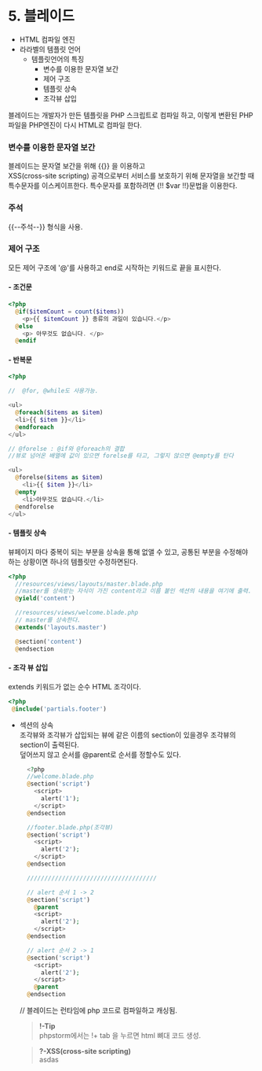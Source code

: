 # 5. 블레이드
- HTML 컴파일 엔진
- 라라벨의 템플릿 언어
  - 템플릿언어의 특징
      - 변수를 이용한 문자열 보간
      - 제어 구조
      - 템플릿 상속
      - 조각뷰 삽입


블레이드는 개발자가 만든 템플릿을 PHP 스크립트로 컴파일 하고, 이렇게 변환된 PHP파일을 PHP엔진이 다시 HTML로 컴파일 한다.

### 변수를 이용한 문자열 보간

  블레이드는 문자열 보간을 위해 {{}} 을 이용하고   
  XSS(cross-site scripting) 공격으로부터 서비스를 보호하기 위해 문자열을 보간할 때 특수문자를 이스케이프한다. 특수문자를 포함하려면 {!! $var !!}문법을 이용한다.

### 주석
{{--주석--}} 형식을 사용.


### 제어 구조
모든 제어 구조에 '@'를 사용하고 end로 시작하는 키워드로 끝을 표시한다.

#### - 조건문
~~~php
<?php
  @if($itemCount = count($items))
    <p>{{ $itemCount }} 종류의 과일이 있습니다.</p>
  @else
    <p> 아무것도 없습니다. </p>
  @endif
~~~

#### - 반복문
~~~php
<?php

//  @for, @while도 사용가능.

<ul>
  @foreach($items as $item)
  <li>{{ $item }}</li>
  @endforeach
</ul>

// @forelse : @if와 @foreach의 결합
//뷰로 넘어온 배열에 값이 있으면 forelse를 타고, 그렇지 않으면 @empty를 탄다

<ul>
  @forelse($items as $item)
    <li>{{ $item }}</li>
  @empty
    <li>아무것도 없습니다.</li>
  @endforelse
</ul>

~~~

#### - 템플릿 상속
뷰페이지 마다 중복이 되는 부분을 상속을 통해 없앨 수 있고, 공통된 부분을 수정해야 하는 상황이면 하나의 템플릿만 수정하면된다.

~~~php
<?php
  //resources/views/layouts/master.blade.php
  //master를 상속받는 자식이 가진 content라고 이름 붙인 섹션의 내용을 여기에 출력.
  @yield('content')

  //resources/views/welcome.blade.php
  // master를 상속한다.
  @extends('layouts.master')

  @section('content')
  @endsection
~~~

#### - 조각 뷰 삽입
extends 키워드가 없는 순수 HTML 조각이다.

~~~php
<?php
 @include('partials.footer')
~~~
- 섹션의 상속  
  조각뷰와 조각뷰가 삽입되는 뷰에 같은 이름의 section이 있을경우 조각뷰의 section이 출력된다.  
  덮어쓰지 않고 순서를 @parent로 순서를 정할수도 있다.

  ~~~php
    <?php
    //welcome.blade.php
    @section('script')
      <script>
        alert('1');
      </script>
    @endsection

    //footer.blade.php(조각뷰)
    @section('script')
      <script>
        alert('2');
      </script>
    @endsection

    /////////////////////////////////////

    // alert 순서 1 -> 2
    @section('script')
      @parent
      <script>
        alert('2');
      </script>
    @endsection

    // alert 순서 2 -> 1
    @section('script')
      <script>
        alert('2');
      </script>
      @parent
    @endsection

  ~~~

  // 블레이드는 런타임에 php 코드로 컴파일하고 캐싱됨.

  >**!-Tip**  
  phpstorm에서는 !+ tab 을 누르면 html 뼈대 코드 생성.

  >**?-XSS(cross-site scripting)**  
  asdas
